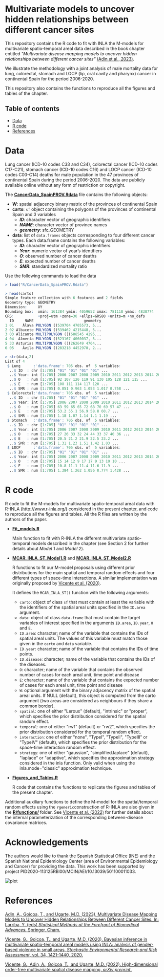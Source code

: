 # Multivariate models to uncover hidden relationships between different cancer sites
This repository contains the R code to fit with INLA the M-models for multivariate spatio-temporal areal data described in the book chapter entitled _"Multivariate disease mapping models to uncover hidden relationships between different cancer sites"_ [(Adin et al., 2023)](https://doi.org/10.1007/978-3-031-32729-2_1). 

We illustrate the methodology with a joint analysis of male mortality data for lung, colorectal, stomach and LOCP (lip,
oral cavity and pharynx) cancer in continental Spain for the period 2006-2020. 

This repository also contains the functions to reproduce all the figures and tables of the chapter.


## Table of contents

- [Data](#Data)
- [R code](#R-code)
- [References](#References)


# Data
Lung cancer (ICD-10 codes C33 and C34), colorectal cancer (ICD-10 codes C17-C21), stomach cancer (ICD-10 codes C16) and LOCP cancer (ICD-10 codes C00-C14) deaths for male population in the 47 provinces of continental Spain during the period 2006-2020. The data are publicly available online without any form of restriction or copyright.

The [**CancerData_SpainPROV.Rdata**](https://github.com/spatialstatisticsupna/BookChapter_STMmodels/blob/master/R/CancerData_SpainPROV.Rdata) file contains the following objects:
  - **W**: spatial adjacency binary matrix of the provinces of continental Spain
  - **carto**: `sf` object containing the polygons of the provinces of continental Spain and 3 variables
    - **_ID_**: character vector of geographic identifiers
    - **_NAME_**: character vector of province names
    - **_geometry_**: sfc_GEOMETRY
  - **data**: list of `data.frames` objects corresponding to four different cancer types. Each data.frame contains the following variables:
    - **_ID_**: character vector of geographic identifiers  
    - **_Year_**: numeric vector of year’s identifiers
    - **_O_**: observed number of cancer deaths
    - **_E_**: expected number of cancer deaths
    - **_SMR_**: standardized mortality ratio


Use the following commands to load the data
```r 
> load("R/CancerData_SpainPROV.Rdata")

> head(carto)
Simple feature collection with 6 features and 2 fields
Geometry type: GEOMETRY
Dimension:     XY
Bounding box:  xmin: 161384 ymin: 4059652 xmax: 781118 ymax: 4838774
CRS:           +proj=utm +zone=30 +ellps=GRS80 +units=m +no_defs
  ID     NAME                       geometry
1 01    Álava POLYGON ((539704 4705573, 5...
2 02 Albacete POLYGON ((539462 4215448, 5...
3 03 Alicante MULTIPOLYGON (((688545 4195...
4 04  Almería POLYGON ((523167 4060037, 5...
5 33 Asturias MULTIPOLYGON (((262649 4764...
6 05    Ávila POLYGON ((283218 4452970, 2...

> str(data,2)
List of 4
 $ Lung      :'data.frame':	705 obs. of  5 variables:
  ..$ ID  : chr [1:705] "01" "01" "01" "01" ...
  ..$ Year: int [1:705] 2006 2007 2008 2009 2010 2011 2012 2013 2014 2015 ...
  ..$ O   : num [1:705] 92 107 120 119 91 130 105 128 121 115 ...
  ..$ E   : num [1:705] 108 111 114 117 120 ...
  ..$ SMR : num [1:705] 0.851 0.963 1.053 1.017 0.758 ...
 $ Colorectal:'data.frame':	705 obs. of  5 variables:
  ..$ ID  : chr [1:705] "01" "01" "01" "01" ...
  ..$ Year: int [1:705] 2006 2007 2008 2009 2010 2011 2012 2013 2014 2015 ...
  ..$ O   : num [1:705] 63 59 65 65 72 68 70 69 57 47 ...
  ..$ E   : num [1:705] 53.2 55.1 56.9 58.8 60.7 ...
  ..$ SMR : num [1:705] 1.18 1.07 1.14 1.1 1.19 ...
 $ Stomach   :'data.frame':	705 obs. of  5 variables:
  ..$ ID  : chr [1:705] "01" "01" "01" "01" ...
  ..$ Year: int [1:705] 2006 2007 2008 2009 2010 2011 2012 2013 2014 2015 ...
  ..$ O   : num [1:705] 27 26 33 32 24 44 33 37 40 36 ...
  ..$ E   : num [1:705] 20.5 21.2 21.9 22.5 23.2 ...
  ..$ SMR : num [1:705] 1.31 1.23 1.51 1.42 1.03 ...
 $ LOCP      :'data.frame':	705 obs. of  5 variables:
  ..$ ID  : chr [1:705] "01" "01" "01" "01" ...
  ..$ Year: int [1:705] 2006 2007 2008 2009 2010 2011 2012 2013 2014 2015 ...
  ..$ O   : num [1:705] 15 14 12 9 17 17 9 13 10 10 ...
  ..$ E   : num [1:705] 10.8 11.1 11.4 11.6 11.9 ...
  ..$ SMR : num [1:705] 1.384 1.262 1.056 0.774 1.428 ...
```

# R code
R code to fit the M-models for multivariate spatio-temporal areal data with R-INLA (http://www.r-inla.org/) considered in the present chapter, and code to reproduce all the figures and tables. All the R files are written by the authors of the paper.

- [**Fit_models.R**](https://github.com/spatialstatisticsupna/BookChapter_STMmodels/blob/master/R/Fit_models.R)

  Main function to fit with R-INLA the different multivariate spatio-temporal models described in the chapter (see Section 2 for further details about _Model 1_ and _Model 2_).
  
- [**MCAR_INLA_ST_Model1.R**](https://github.com/spatialstatisticsupna/BookChapter_STMmodels/blob/master/R/MCAR_INLA_ST_Model1.R) and [**MCAR_INLA_ST_Model2.R**](https://github.com/spatialstatisticsupna/BookChapter_STMmodels/blob/master/R/MCAR_INLA_ST_Model2.R)

  R functions to fit our M-model proposals using different prior distributions for the main spatial and temporal random effects and four different types of space-time interactions. A similar implementation was originally proposed by [Vicente et al. (2020)](https://doi.org/10.1007/s00477-020-01808-x).
  
  It defines the `MCAR_INLA_ST()` function with the following arguments:
  
  * `carto`: object of class `sf` that must contain at least the variable with the identifiers of the spatial areal units specified in the `ID.area` argument.
  * `data`: object of class `data.frame` that must contain the target variables of interest specified in the arguments `ID.area`, `ID.year`, `O` and `E`.
  * `ID.area`: character; name of the variable that contains the IDs of spatial areal units. The values of this variable must match those given in the `carto` and `data` variable.
  * `ID.year`: character; name of the variable that contains the IDs of time points.
  * `ID.disease`: character; name of the variable that contains the IDs of the diseases.
  * `O`: character; name of the variable that contains the observed number of cases for each areal unit, time point and disease
  * `E`: character; name of the variable that contains the expected number of cases for each areal unit, time point and disease
  * `W`: optional argument with the binary adjacency matrix of the spatial areal units. If NULL (default), this object is computed from the carto argument (two areas are considered as neighbours if they share a common border).
  * `spatial`: one of either "Leroux" (default), "intrinsic" or "proper", which specifies the prior distribution considered for the spatial random effect.
  * `temporal`: one of either "rw1" (default) or "rw2", which specifies the prior distribution considered for the temporal random effect.
  * `interaction`: one of either "none", "TypeI", "TypeII", "TypeIII" or "TypeIV" (default), which specifies the prior distribution for the space-time interaction random effect.
  * `strategy`: one of either "gaussian", "simplified.laplace" (default), "laplace" or "adaptive", which specifies the approximation strategy considered in the inla
function. Only valid when using the inla.mode="classic" approximation technique.
  
- [**Figures_and_Tables.R**](https://github.com/spatialstatisticsupna/BookChapter_STMmodels/blob/master/R/Figures_and_Tables.R)

  R code that contains the functions to replicate the figures and tables of the present chapter.
  
Additional auxiliary functions to define the M-model for the spatial/temporal random effects using the `rgeneric`construction of R-INLA are also given in the [**R/functions/**](https://github.com/spatialstatisticsupna/BookChapter_STMmodels/blob/master/R/functions/) folder. See [Vicente et al. (2022)](https://arxiv.org/abs/2210.14849) for further details about the internal parameterization of the corresponding between-disease covariance matrices.
  

# Acknowledgements
The authors would like to thank the Spanish Statistical Office (INE) and the Spanish National Epidemiology Center (area of Environmental Epidemiology and Cancer) for providing the data. This work has been supported by project PID2020-113125RBI00/MCIN/AEI/10.13039/501100011033.

![plot](https://github.com/spatialstatisticsupna/bigDM/blob/master/micin-aei.jpg)


# References
[Adin, A., Goicoa, T., and Ugarte, M.D. (2023). Multivariate Disease Mapping Models to Uncover Hidden Relationships Between Different Cancer Sites. In: Larriba, Y. (eds) _Statistical Methods at the Forefront of Biomedical Advances._ Springer, Cham.](https://doi.org/10.1007/978-3-031-32729-2_1)

[Vicente, G., Goicoa, T., and Ugarte, M.D. (2020). Bayesian inference in multivariate spatio-temporal areal models using INLA: analysis of gender-based violence in small areas. _Stochastic Environmental Research and Risk Assessment_, vol. 34, 1421-1440, 2020.](https://doi.org/10.1007/s00477-020-01808-x)

[Vicente, G., Adin, A., Goicoa, T., and Ugarte, M.D. (2022). High-dimensional order-free multivariate spatial disease mapping. _arXiv preprint_.](https://arxiv.org/abs/2210.14849)
